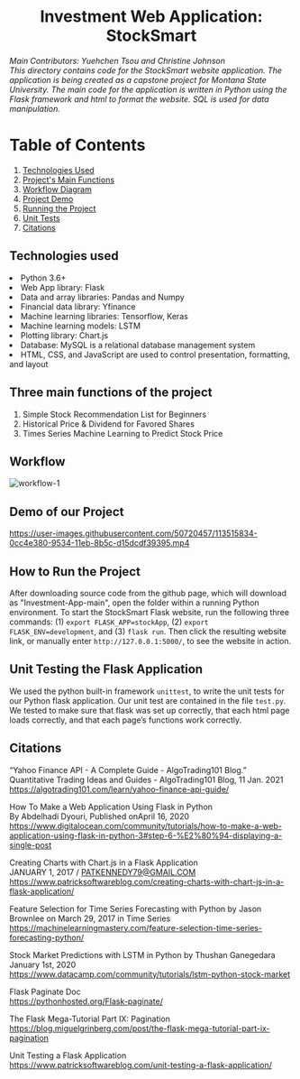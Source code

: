 <h1 align = "center"> Investment Web Application: StockSmart </h1>

_Main Contributors: Yuehchen Tsou and Christine Johnson
<br>This directory contains code for the StockSmart website application. The application is being created as a capstone project for Montana State University. The main code for the application is written in Python using the Flask framework and html to format the website. SQL is used for data manipulation._

# Table of Contents
1. [Technologies Used](#Technologies)
2. [Project's Main Functions](#Three)
3. [Workflow Diagram](#Workflow)
4. [Project Demo](#Demo)
5. [Running the Project](#Running)
6. [Unit Tests](#Testing)
8. [Citations](#Citations)

## Technologies used <a name="Technologies"></a>
<li>Python 3.6+
<li>Web App library: Flask
<li>Data and array libraries: Pandas and Numpy
<li>Financial data library: Yfinance
<li>Machine learning libraries: Tensorflow, Keras
<li>Machine learning models: LSTM
<li>Plotting library: Chart.js
<li>Database: MySQL is a relational database management system
<li>HTML, CSS, and JavaScript are used to control presentation, formatting, and layout 
  
## Three main functions of the project <a name="Three"></a>
1. Simple Stock Recommendation List for Beginners
2. Historical Price & Dividend for Favored Shares
3. Times Series Machine Learning to Predict Stock Price
  
## Workflow
![workflow-1](https://user-images.githubusercontent.com/50720457/113910757-704e4b80-9796-11eb-8c85-927c33bdaac2.png)

  
## Demo of our Project <a name="Demo"></a>
https://user-images.githubusercontent.com/50720457/113515834-0cc4e380-9534-11eb-8b5c-d15dcdf39395.mp4

## How to Run the Project <a name="Running"></a>
After downloading source code from the github page, which will download as "Investment-App-main", open the folder within a running Python environment. To start the StockSmart Flask website, run the following three commands: (1) `export FLASK_APP=stockApp`, (2) `export FLASK_ENV=development`, and (3) `flask run`. Then click the resulting website link, or manually enter `http://127.0.0.1:5000/`, to see the website in action.

## Unit Testing the Flask Application <a name="Testing"></a>
We used the python built-in framework `unittest`, to write the unit tests for our Python flask application. Our unit test are contained in the file `test.py`. We tested to make sure that flask was set up correctly, that each html page loads correctly, and that each page’s functions work correctly.

## Citations
“Yahoo Finance API - A Complete Guide - AlgoTrading101 Blog.” Quantitative Trading Ideas and Guides - AlgoTrading101 Blog, 11 Jan. 2021 
<br> https://algotrading101.com/learn/yahoo-finance-api-guide/

How To Make a Web Application Using Flask in Python 
<br> By Abdelhadi Dyouri, Published onApril 16, 2020
<br> https://www.digitalocean.com/community/tutorials/how-to-make-a-web-application-using-flask-in-python-3#step-6-%E2%80%94-displaying-a-single-post

Creating Charts with Chart.js in a Flask Application
<br> JANUARY 1, 2017 / PATKENNEDY79@GMAIL.COM
<br> https://www.patricksoftwareblog.com/creating-charts-with-chart-js-in-a-flask-application/

Feature Selection for Time Series Forecasting with Python by Jason Brownlee on March 29, 2017 in Time Series
<br> https://machinelearningmastery.com/feature-selection-time-series-forecasting-python/

Stock Market Predictions with LSTM in Python by Thushan Ganegedara January 1st, 2020
<br> https://www.datacamp.com/community/tutorials/lstm-python-stock-market

Flask Paginate Doc
<br> https://pythonhosted.org/Flask-paginate/

The Flask Mega-Tutorial Part IX: Pagination
<br> https://blog.miguelgrinberg.com/post/the-flask-mega-tutorial-part-ix-pagination

Unit Testing a Flask Application
<br> https://www.patricksoftwareblog.com/unit-testing-a-flask-application/
